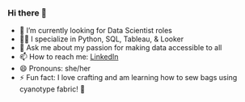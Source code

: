 ### Hi there 👋

- 🔭 I’m currently looking for Data Scientist roles
- 🧑‍💻 I specialize in Python, SQL, Tableau, & Looker
- 💬 Ask me about my passion for making data accessible to all
- 📫 How to reach me: [LinkedIn](https://www.linkedin.com/in/chloe-le-comte/)
- 😄 Pronouns: she/her
- ⚡ Fun fact: I love crafting and am learning how to sew bags using cyanotype fabric! 🧵

<!--
**chloelecomte/chloelecomte** is a ✨ _special_ ✨ repository because its `README.md` (this file) appears on your GitHub profile.

Here are some ideas to get you started:

- 🔭 I’m currently working on ...
- 🌱 I’m currently learning ...
- 👯 I’m looking to collaborate on ...
- 🤔 I’m looking for help with ...
- 💬 Ask me about ...
- 📫 How to reach me: ...
- 😄 Pronouns: ...
- ⚡ Fun fact: ...
-->
